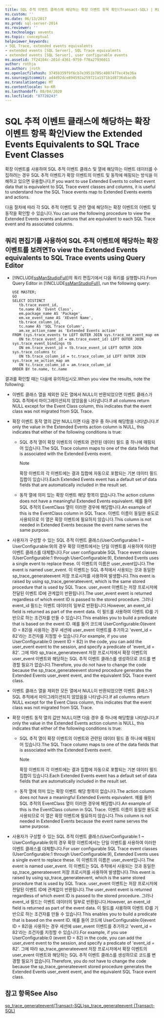 ```yaml
---
title: SQL 추적 이벤트 클래스에 해당하는 확장 이벤트 항목 확인(Transact-SQL) | Microsoft 문서
ms.custom: ''
ms.date: 06/13/2017
ms.prod: sql-server-2014
ms.reviewer: ''
ms.technology: xevents
ms.topic: conceptual
helpviewer_keywords:
- SQL Trace, extended events equivalents
- extended events [SQL Server], SQL Trace equivalents
- extended events [SQL Server], user configurable events
ms.assetid: 7f24104c-201d-4361-9759-f78a27936011
author: rothja
ms.author: jroth
ms.openlocfilehash: 37459359f9f6cb7e3951b705c4007477ec43e36a
ms.sourcegitcommit: ad4d92dce894592a259721a1571b1d8736abacdb
ms.translationtype: MT
ms.contentlocale: ko-KR
ms.lasthandoff: 08/04/2020
ms.locfileid: "87728243"
---
```

# <a name="view-the-extended-events-equivalents-to-sql-trace-event-classes"></a><span data-ttu-id="b2d86-102">SQL 추적 이벤트 클래스에 해당하는 확장 이벤트 항목 확인</span><span class="sxs-lookup"><span data-stu-id="b2d86-102">View the Extended Events Equivalents to SQL Trace Event Classes</span></span>
  <span data-ttu-id="b2d86-103">확장 이벤트를 사용하여 SQL 추적 이벤트 클래스 및 열에 해당하는 이벤트 데이터를 수집하려는 경우 SQL 추적 이벤트가 확장 이벤트의 이벤트 및 동작에 매핑되는 방식을 이해하고 있으면 유용합니다.</span><span class="sxs-lookup"><span data-stu-id="b2d86-103">If you want to use Extended Events to collect event data that is equivalent to SQL Trace event classes and columns, it is useful to understand how the SQL Trace events map to Extended Events events and actions.</span></span>  
  
 <span data-ttu-id="b2d86-104">다음 절차에 따라 각 SQL 추적 이벤트 및 관련 열에 해당하는 확장 이벤트의 이벤트 및 동작을 확인할 수 있습니다.</span><span class="sxs-lookup"><span data-stu-id="b2d86-104">You can use the following procedure to view the Extended Events events and actions that are equivalent to each SQL Trace event and its associated columns.</span></span>  
  
## <a name="to-view-the-extended-events-equivalents-to-sql-trace-events-using-query-editor"></a><span data-ttu-id="b2d86-105">쿼리 편집기를 사용하여 SQL 추적 이벤트에 해당하는 확장 이벤트를 보려면</span><span class="sxs-lookup"><span data-stu-id="b2d86-105">To view the Extended Events equivalents to SQL Trace events using Query Editor</span></span>  
  
-   <span data-ttu-id="b2d86-106">[!INCLUDE[ssManStudioFull](../../includes/ssmanstudiofull-md.md)]의 쿼리 편집기에서 다음 쿼리를 실행합니다.</span><span class="sxs-lookup"><span data-stu-id="b2d86-106">From Query Editor in [!INCLUDE[ssManStudioFull](../../includes/ssmanstudiofull-md.md)], run the following query:</span></span>  
  
    ```  
    USE MASTER;  
    GO  
    SELECT DISTINCT  
       tb.trace_event_id,  
       te.name AS 'Event Class',  
       em.package_name AS 'Package',  
       em.xe_event_name AS 'XEvent Name',  
       tb.trace_column_id,  
       tc.name AS 'SQL Trace Column',  
       am.xe_action_name as 'Extended Events action'  
    FROM (sys.trace_events te LEFT OUTER JOIN sys.trace_xe_event_map em  
       ON te.trace_event_id = em.trace_event_id) LEFT OUTER JOIN sys.trace_event_bindings tb  
       ON em.trace_event_id = tb.trace_event_id LEFT OUTER JOIN sys.trace_columns tc  
       ON tb.trace_column_id = tc.trace_column_id LEFT OUTER JOIN sys.trace_xe_action_map am  
       ON tc.trace_column_id = am.trace_column_id  
    ORDER BY te.name, tc.name  
    ```  
  
 <span data-ttu-id="b2d86-107">결과를 확인할 때는 다음에 유의하십시오.</span><span class="sxs-lookup"><span data-stu-id="b2d86-107">When you view the results, note the following:</span></span>  
  
-   <span data-ttu-id="b2d86-108">이벤트 클래스 열을 제외한 모든 열에서 NULL이 반환되었으면 이벤트 클래스가 SQL 추적에서 마이그레이션되지 않았음을 나타냅니다.</span><span class="sxs-lookup"><span data-stu-id="b2d86-108">If all columns return NULL except for the Event Class column, this indicates that the event class was not migrated from SQL Trace.</span></span>  
  
-   <span data-ttu-id="b2d86-109">확장 이벤트 동작 열의 값만 NULL이면 다음 경우 중 하나에 해당함을 나타냅니다.</span><span class="sxs-lookup"><span data-stu-id="b2d86-109">If only the value in the Extended Events action column is NULL, this indicates that either of the following conditions is true:</span></span>  
  
    -   <span data-ttu-id="b2d86-110">SQL 추적 열이 확장 이벤트의 이벤트와 관련된 데이터 필드 중 하나에 매핑되어 있습니다.</span><span class="sxs-lookup"><span data-stu-id="b2d86-110">The SQL Trace column maps to one of the data fields that is associated with the Extended Events event.</span></span>  
  
        > [!NOTE]  
        >  <span data-ttu-id="b2d86-111">확장 이벤트의 각 이벤트에는 결과 집합에 자동으로 포함되는 기본 데이터 필드 집합이 있습니다.</span><span class="sxs-lookup"><span data-stu-id="b2d86-111">Each Extended Events event has a default set of data fields that are automatically included in the result set.</span></span>  
  
    -   <span data-ttu-id="b2d86-112">동작 열에 의미 있는 확장 이벤트 해당 항목이 없습니다.</span><span class="sxs-lookup"><span data-stu-id="b2d86-112">The action column does not have a meaningful Extended Events equivalent.</span></span> <span data-ttu-id="b2d86-113">예를 들어 SQL 추적의 EventClass 열이 이러한 경우에 해당합니다.</span><span class="sxs-lookup"><span data-stu-id="b2d86-113">An example of this is the EventClass column in SQL Trace.</span></span> <span data-ttu-id="b2d86-114">이벤트 이름이 동일한 용도로 사용되므로 이 열은 확장 이벤트에 필요하지 않습니다.</span><span class="sxs-lookup"><span data-stu-id="b2d86-114">This column is not needed in Extended Events because the event name serves the same purpose.</span></span>  
  
-   <span data-ttu-id="b2d86-115">사용자가 구성할 수 있는 SQL 추적 이벤트 클래스(UserConfigurable:1 ~ UserConfigurable:9)의 경우 확장 이벤트에서는 단일 이벤트를 사용하여 이러한 이벤트 클래스를 대체합니다.</span><span class="sxs-lookup"><span data-stu-id="b2d86-115">For user configurable SQL Trace event classes (UserConfigurable:1 through UserConfigurable:9), Extended Events uses a single event to replace these.</span></span> <span data-ttu-id="b2d86-116">이 이벤트의 이름은 user_event입니다.</span><span class="sxs-lookup"><span data-stu-id="b2d86-116">The event is named user_event.</span></span> <span data-ttu-id="b2d86-117">이 이벤트는 SQL 추적에서 사용되는 것과 동일한 sp_trace_generateevent 저장 프로시저를 사용하여 발생합니다.</span><span class="sxs-lookup"><span data-stu-id="b2d86-117">This event is raised by using sp_trace_generateevent, which is the same stored procedure that is used by SQL Trace.</span></span> <span data-ttu-id="b2d86-118">user_event 이벤트는 저장 프로시저에 전달된 이벤트 ID에 관계없이 반환됩니다.</span><span class="sxs-lookup"><span data-stu-id="b2d86-118">The user_event event is returned regardless of which event ID is passed to the stored procedure.</span></span> <span data-ttu-id="b2d86-119">그러나 event_id 필드는 이벤트 데이터의 일부로 반환됩니다.</span><span class="sxs-lookup"><span data-stu-id="b2d86-119">However, an event_id field is returned as part of the event data.</span></span> <span data-ttu-id="b2d86-120">이 필드를 사용하여 이벤트 ID를 기반으로 하는 조건자를 만들 수 있습니다.</span><span class="sxs-lookup"><span data-stu-id="b2d86-120">This enables you to build a predicate that is based on the event ID.</span></span> <span data-ttu-id="b2d86-121">예를 들어 코드에 UserConfigurable:0(event ID = 82)을 사용하는 경우 세션에 user_event 이벤트를 추가하고 'event_id = 82'라는 조건자를 지정할 수 있습니다.</span><span class="sxs-lookup"><span data-stu-id="b2d86-121">For example, if you use UserConfigurable:0 (event ID = 82) in the code, you can add the user_event event to the session, and specify a predicate of 'event_id = 82'.</span></span> <span data-ttu-id="b2d86-122">그에 따라 sp_trace_generateevent 저장 프로시저에서 확장 이벤트의 user_event 이벤트와 해당하는 SQL 추적 이벤트 클래스를 생성하므로 코드를 변경할 필요가 없습니다.</span><span class="sxs-lookup"><span data-stu-id="b2d86-122">Therefore, you do not have to change the code because the sp_trace_generateevent stored procedure generates the Extended Events user_event event, and the equivalent SQL Trace event class.</span></span>  
  
-   <span data-ttu-id="b2d86-123">이벤트 클래스 열을 제외한 모든 열에서 NULL이 반환되었으면 이벤트 클래스가 SQL 추적에서 마이그레이션되지 않았음을 나타냅니다.</span><span class="sxs-lookup"><span data-stu-id="b2d86-123">If all columns return NULL except for the Event Class column, this indicates that the event class was not migrated from SQL Trace.</span></span>  
  
-   <span data-ttu-id="b2d86-124">확장 이벤트 동작 열의 값만 NULL이면 다음 경우 중 하나에 해당함을 나타냅니다.</span><span class="sxs-lookup"><span data-stu-id="b2d86-124">If only the value in the Extended Events action column is NULL, this indicates that either of the following conditions is true:</span></span>  
  
    -   <span data-ttu-id="b2d86-125">SQL 추적 열이 확장 이벤트의 이벤트와 관련된 데이터 필드 중 하나에 매핑되어 있습니다.</span><span class="sxs-lookup"><span data-stu-id="b2d86-125">The SQL Trace column maps to one of the data fields that is associated with the Extended Events event.</span></span>  
  
        > [!NOTE]  
        >  <span data-ttu-id="b2d86-126">확장 이벤트의 각 이벤트에는 결과 집합에 자동으로 포함되는 기본 데이터 필드 집합이 있습니다.</span><span class="sxs-lookup"><span data-stu-id="b2d86-126">Each Extended Events event has a default set of data fields that are automatically included in the result set.</span></span>  
  
    -   <span data-ttu-id="b2d86-127">동작 열에 의미 있는 확장 이벤트 해당 항목이 없습니다.</span><span class="sxs-lookup"><span data-stu-id="b2d86-127">The action column does not have a meaningful Extended Events equivalent.</span></span> <span data-ttu-id="b2d86-128">예를 들어 SQL 추적의 EventClass 열이 이러한 경우에 해당합니다.</span><span class="sxs-lookup"><span data-stu-id="b2d86-128">An example of this is the EventClass column in SQL Trace.</span></span> <span data-ttu-id="b2d86-129">이벤트 이름이 동일한 용도로 사용되므로 이 열은 확장 이벤트에 필요하지 않습니다.</span><span class="sxs-lookup"><span data-stu-id="b2d86-129">This column is not needed in Extended Events because the event name serves the same purpose.</span></span>  
  
-   <span data-ttu-id="b2d86-130">사용자가 구성할 수 있는 SQL 추적 이벤트 클래스(UserConfigurable:1 ~ UserConfigurable:9)의 경우 확장 이벤트에서는 단일 이벤트를 사용하여 이러한 이벤트 클래스를 대체합니다.</span><span class="sxs-lookup"><span data-stu-id="b2d86-130">For user configurable SQL Trace event classes (UserConfigurable:1 through UserConfigurable:9), Extended Events uses a single event to replace these.</span></span> <span data-ttu-id="b2d86-131">이 이벤트의 이름은 user_event입니다.</span><span class="sxs-lookup"><span data-stu-id="b2d86-131">The event is named user_event.</span></span> <span data-ttu-id="b2d86-132">이 이벤트는 SQL 추적에서 사용되는 것과 동일한 sp_trace_generateevent 저장 프로시저를 사용하여 발생합니다.</span><span class="sxs-lookup"><span data-stu-id="b2d86-132">This event is raised by using sp_trace_generateevent, which is the same stored procedure that is used by SQL Trace.</span></span> <span data-ttu-id="b2d86-133">user_event 이벤트는 저장 프로시저에 전달된 이벤트 ID에 관계없이 반환됩니다.</span><span class="sxs-lookup"><span data-stu-id="b2d86-133">The user_event event is returned regardless of which event ID is passed to the stored procedure.</span></span> <span data-ttu-id="b2d86-134">그러나 event_id 필드는 이벤트 데이터의 일부로 반환됩니다.</span><span class="sxs-lookup"><span data-stu-id="b2d86-134">However, an event_id field is returned as part of the event data.</span></span> <span data-ttu-id="b2d86-135">이 필드를 사용하여 이벤트 ID를 기반으로 하는 조건자를 만들 수 있습니다.</span><span class="sxs-lookup"><span data-stu-id="b2d86-135">This enables you to build a predicate that is based on the event ID.</span></span> <span data-ttu-id="b2d86-136">예를 들어 코드에 UserConfigurable:0(event ID = 82)을 사용하는 경우 세션에 user_event 이벤트를 추가하고 'event_id = 82'라는 조건자를 지정할 수 있습니다.</span><span class="sxs-lookup"><span data-stu-id="b2d86-136">For example, if you use UserConfigurable:0 (event ID = 82) in the code, you can add the user_event event to the session, and specify a predicate of 'event_id = 82'.</span></span> <span data-ttu-id="b2d86-137">그에 따라 sp_trace_generateevent 저장 프로시저에서 확장 이벤트의 user_event 이벤트와 해당하는 SQL 추적 이벤트 클래스를 생성하므로 코드를 변경할 필요가 없습니다.</span><span class="sxs-lookup"><span data-stu-id="b2d86-137">Therefore, you do not have to change the code because the sp_trace_generateevent stored procedure generates the Extended Events user_event event, and the equivalent SQL Trace event class.</span></span>  
  
## <a name="see-also"></a><span data-ttu-id="b2d86-138">참고 항목</span><span class="sxs-lookup"><span data-stu-id="b2d86-138">See Also</span></span>  
 [<span data-ttu-id="b2d86-139">sp_trace_generateevent&#40;Transact-SQL&#41;</span><span class="sxs-lookup"><span data-stu-id="b2d86-139">sp_trace_generateevent &#40;Transact-SQL&#41;</span></span>](/sql/relational-databases/system-stored-procedures/sp-trace-generateevent-transact-sql)  
  
  
